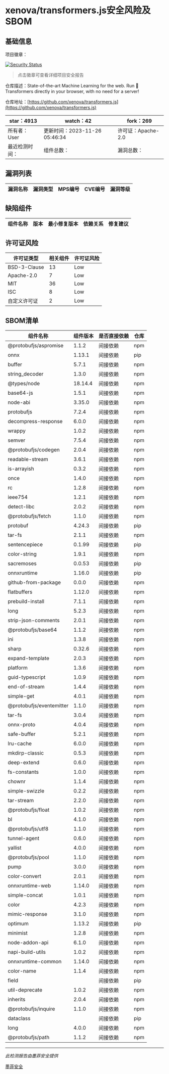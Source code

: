 # xenova/transformers.js安全风险及SBOM

## 基础信息

项目徽章：

[![Security Status](https://www.murphysec.com/platform3/v31/badge/1729216206705483776.svg)](https://www.murphysec.com/console/report/1698042237057368064/1729216206705483776)

> 点击徽章可查看详细项目安全报告

仓库描述：State-of-the-art Machine Learning for the web. Run 🤗 Transformers directly in your browser, with no need for a server!

仓库地址：[https://github.com/xenova/transformers.js](https://github.com/xenova/transformers.js)

| star：4913 | watch：42 | fork：269 |
| ----------- | -------------- | ------------ |
| 所有者：User | 更新时间：2023-11-26 05:46:34 | 许可证：Apache-2.0 |
| 最近检测时间： | 组件总数： | 漏洞总数： |




## 漏洞列表

| 漏洞名称 | 漏洞类型 | MPS编号 | CVE编号 | 漏洞等级 |
| ------- | ------ | ------- | ------ | ----- |





## 缺陷组件

| 组件名称 | 版本 | 最小修复版本 | 依赖关系 | 修复建议 |
| -------- | ---- | ------------ | -------- | -------- |





## 许可证风险

| 许可证类型 | 相关组件 | 许可证风险 |
| ---------- | -------- | ---------- |
|BSD-3-Clause|13|Low|
|Apache-2.0|7|Low|
|MIT|36|Low|
|ISC|8|Low|
|自定义许可证|2|Low|




## SBOM清单

| 组件名称 | 组件版本 | 是否直接依赖 | 仓库 |
| -------- | -------- | ------------ | ---- |
|@protobufjs/aspromise|1.1.2|间接依赖|npm|
|onnx|1.13.1|间接依赖|pip|
|buffer|5.7.1|间接依赖|npm|
|string_decoder|1.3.0|间接依赖|npm|
|@types/node|18.14.4|间接依赖|npm|
|base64-js|1.5.1|间接依赖|npm|
|node-abi|3.35.0|间接依赖|npm|
|protobufjs|7.2.4|间接依赖|npm|
|decompress-response|6.0.0|间接依赖|npm|
|wrappy|1.0.2|间接依赖|npm|
|semver|7.5.4|间接依赖|npm|
|@protobufjs/codegen|2.0.4|间接依赖|npm|
|readable-stream|3.6.1|间接依赖|npm|
|is-arrayish|0.3.2|间接依赖|npm|
|once|1.4.0|间接依赖|npm|
|rc|1.2.8|间接依赖|npm|
|ieee754|1.2.1|间接依赖|npm|
|detect-libc|2.0.2|间接依赖|npm|
|@protobufjs/fetch|1.1.0|间接依赖|npm|
|protobuf|4.24.3|间接依赖|pip|
|tar-fs|2.1.1|间接依赖|npm|
|sentencepiece|0.1.99|间接依赖|pip|
|color-string|1.9.1|间接依赖|npm|
|sacremoses|0.0.53|间接依赖|pip|
|onnxruntime|1.16.0|间接依赖|pip|
|github-from-package|0.0.0|间接依赖|npm|
|flatbuffers|1.12.0|间接依赖|npm|
|prebuild-install|7.1.1|间接依赖|npm|
|long|5.2.3|间接依赖|npm|
|strip-json-comments|2.0.1|间接依赖|npm|
|@protobufjs/base64|1.1.2|间接依赖|npm|
|ini|1.3.8|间接依赖|npm|
|sharp|0.32.6|间接依赖|npm|
|expand-template|2.0.3|间接依赖|npm|
|platform|1.3.6|间接依赖|npm|
|guid-typescript|1.0.9|间接依赖|npm|
|end-of-stream|1.4.4|间接依赖|npm|
|simple-get|4.0.1|间接依赖|npm|
|@protobufjs/eventemitter|1.1.0|间接依赖|npm|
|tar-fs|3.0.4|间接依赖|npm|
|onnx-proto|4.0.4|间接依赖|npm|
|safe-buffer|5.2.1|间接依赖|npm|
|lru-cache|6.0.0|间接依赖|npm|
|mkdirp-classic|0.5.3|间接依赖|npm|
|deep-extend|0.6.0|间接依赖|npm|
|fs-constants|1.0.0|间接依赖|npm|
|chownr|1.1.4|间接依赖|npm|
|simple-swizzle|0.2.2|间接依赖|npm|
|tar-stream|2.2.0|间接依赖|npm|
|@protobufjs/float|1.0.2|间接依赖|npm|
|bl|4.1.0|间接依赖|npm|
|@protobufjs/utf8|1.1.0|间接依赖|npm|
|tunnel-agent|0.6.0|间接依赖|npm|
|yallist|4.0.0|间接依赖|npm|
|@protobufjs/pool|1.1.0|间接依赖|npm|
|pump|3.0.0|间接依赖|npm|
|color-convert|2.0.1|间接依赖|npm|
|onnxruntime-web|1.14.0|间接依赖|npm|
|simple-concat|1.0.1|间接依赖|npm|
|color|4.2.3|间接依赖|npm|
|mimic-response|3.1.0|间接依赖|npm|
|optimum|1.13.2|间接依赖|pip|
|minimist|1.2.8|间接依赖|npm|
|node-addon-api|6.1.0|间接依赖|npm|
|napi-build-utils|1.0.2|间接依赖|npm|
|onnxruntime-common|1.14.0|间接依赖|npm|
|color-name|1.1.4|间接依赖|npm|
|field||间接依赖|pip|
|util-deprecate|1.0.2|间接依赖|npm|
|inherits|2.0.4|间接依赖|npm|
|@protobufjs/inquire|1.1.0|间接依赖|npm|
|dataclass||间接依赖|pip|
|long|4.0.0|间接依赖|npm|
|@protobufjs/path|1.1.2|间接依赖|npm|


------

*此检测报告由墨菲安全提供*

[墨菲安全](www.murphysec.com)
